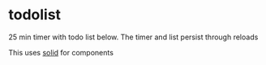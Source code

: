 # todolist

25 min timer with todo list below. The timer and list persist through reloads

This uses [solid](https://github.com/ryansolid/solid) for components